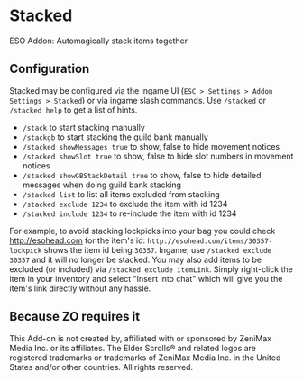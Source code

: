 Stacked
=======

ESO Addon: Automagically stack items together

## Configuration
Stacked may be configured via the ingame UI (`ESC > Settings > Addon Settings > Stacked`) or via ingame slash commands. Use `/stacked` or `/stacked help` to get a list of hints.

- `/stack` to start stacking manually
- `/stackgb` to start stacking the guild bank manually
- `/stacked showMessages true` to show, false to hide movement notices
- `/stacked showSlot true` to show, false to hide slot numbers in movement notices
- `/stacked showGBStackDetail true` to show, false to hide detailed messages when doing guild bank stacking
- `/stacked list` to list all items excluded from stacking
- `/stacked exclude 1234` to exclude the item with id 1234
- `/stacked include 1234` to re-include the item with id 1234

For example, to avoid stacking lockpicks into your bag you could check http://esohead.com for the item's id:
`http://esohead.com/items/30357-lockpick` shows the item id being `30357`. Ingame, use `/stacked exclude 30357` and it will no longer be stacked.
You may also add items to be excluded (or included) via `/stacked exclude itemLink`. Simply right-click the item in your inventory and select "Insert into chat" which will give you the item's link directly without any hassle.

## Because ZO requires it
This Add-on is not created by, affiliated with or sponsored by ZeniMax Media Inc. or its affiliates. The Elder Scrolls® and related logos are registered trademarks or trademarks of ZeniMax Media Inc. in the United States and/or other countries. All rights reserved.
